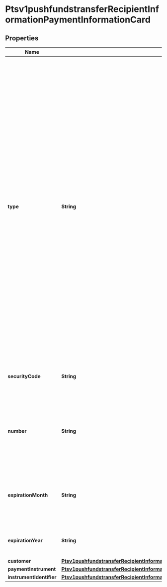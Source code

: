 
# Ptsv1pushfundstransferRecipientInformationPaymentInformationCard

## Properties
Name | Type | Description | Notes
------------ | ------------- | ------------- | -------------
**type** | **String** | Three-digit value that indicates the card type. Mandatory if not present in a token.  Possible values:  Visa Platform Connect - &#x60;001&#x60;: Visa - &#x60;002&#x60;: Mastercard, Eurocard, which is a European regional brand of Mastercard. - &#x60;033&#x60;: Visa Electron - &#x60;024&#x60;: Maestro  Mastercard Send: - &#x60;002&#x60;: Mastercard, Eurocard, which is a European regional brand of Mastercard.  FDC Compass: - &#x60;001&#x60;: Visa - &#x60;002&#x60;: Mastercard, Eurocard, which is a European regional brand of Mastercard.  Chase Paymentech: - &#x60;001&#x60;: Visa - &#x60;002&#x60;: Mastercard, Eurocard, which is a European regional brand of Mastercard.  |  [optional]
**securityCode** | **String** | 3-digit value that indicates the cardCvv2Value. Values can be 0-9.  |  [optional]
**number** | **String** | The customer&#39;s payment card number, also known as the Primary Account Number (PAN).  Conditional: this field is required if not using tokens.  |  [optional]
**expirationMonth** | **String** | Two-digit month in which the payment card expires.  Format: MM.  Valid values: 01 through 12. Leading 0 is required.  |  [optional]
**expirationYear** | **String** | Four-digit year in which the payment card expires.  Format: YYYY.  |  [optional]
**customer** | [**Ptsv1pushfundstransferRecipientInformationPaymentInformationCardCustomer**](Ptsv1pushfundstransferRecipientInformationPaymentInformationCardCustomer.md) |  |  [optional]
**paymentInstrument** | [**Ptsv1pushfundstransferRecipientInformationPaymentInformationCardPaymentInstrument**](Ptsv1pushfundstransferRecipientInformationPaymentInformationCardPaymentInstrument.md) |  |  [optional]
**instrumentIdentifier** | [**Ptsv1pushfundstransferRecipientInformationPaymentInformationCardInstrumentIdentifier**](Ptsv1pushfundstransferRecipientInformationPaymentInformationCardInstrumentIdentifier.md) |  |  [optional]




